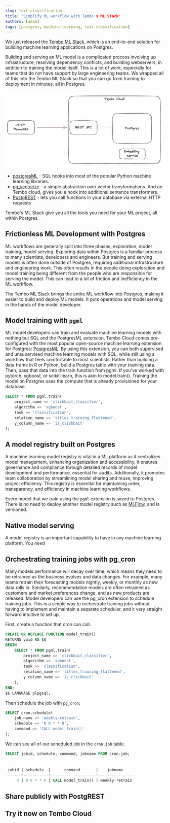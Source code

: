 ```yaml
---
slug: text-classification
title: 'Simplify ML workflow with Tembo's ML Stack'
authors: [adam]
tags: [postgres, machine-learning, text-classification]
---
```


We just released the [Tembo ML Stack](htt[s://cloud.tembo.io]), which is an end-to-end solution for building machine learning applications on Postgres.

Building and serving an ML model is a complicated process involving up infrastructure, resolving dependency conflicts, and building webservers, in addition to training the model itself.
 This is a lot of work, especially for teams that do not have support by large engineering teams.
 We wrapped all of this into the Tembo ML Stack so that you can go from training to deployment in minutes, all in Postgres.

![arch](./arch.png 'ml-service')

- [postgresML](https://github.com/postgresml/postgresml) - SQL hooks into most of the popular Python machine learning libraries.
- [pg_vectorize](https://github.com/tembo-io/pg_vectorize) - a simple abstraction over vector transformations. And on Tembo cloud, gives you a hook into additional sentence transformers.
- [PostgREST](https://postgrest.org/) - lets you call functions in your database via external HTTP requests

Tembo's ML Stack give you all the tools you need for your ML project, all within Postgres.

## Frictionless ML Development with Postgres

ML workflows are generally split into three phases; exploration, model training, model serving. Exploring data within Postgres is a familiar process to many scientists, developers and engineers. But training and serving models is often done outside of Postgres, requiring additional infrastructure and engineering work. This often results in the people doing exploration and model training being different from the people who are responsible for serving the model. This can lead to a lot of friction and inefficiency in the ML workflow.

The Tembo ML Stack brings the entire ML workflow into Postgres, making it easier to build and deploy ML models.  It puts operations and model serving in the hands of the model developer.

## Model training with `pgml`

ML model developers can train and evaluate machine learning models with nothing but SQL and the PostgresML extension. Tembo Cloud comes pre-configured with the most popular open-source machine learning extension for Postgres: [PostgresML](https://github.com/postgresml/postgresml). By using this extension, you can both supervised and unsupervised machine learning models with SQL, while still using a workflow that feels comfortable to most scientists. Rather than building a data frame in R or Python, build a Postgres table with your training data. Then, pass that data into the train function from pgml. If you've worked with pytorch, xgboost, or scikit-learn, this is akin to model.train(). Training the model on Postgres uses the compute that is already provisioned for your database.

```sql
SELECT * FROM pgml.train(
    project_name => 'clickbait_classifier',
    algorithm => 'xgboost',
    task => 'classification',
    relation_name => 'titles_training_flattened',
    y_column_name => 'is_clickbait'
);
```

## A model registry built on Postgres

A machine learning model registry is vital in a ML platform as it centralizes model management, enhancing organization and accessibility. It ensures governance and compliance through detailed records of model development and performance, essential for audits. Additionally, it promotes team collaboration by streamlining model sharing and reuse, improving project efficiency. This registry is essential for maintaining order, transparency, and efficiency in machine learning workflows.

Every model that we train using the `pgml` extension is saved to Postgres. There is no need to deploy another model registry such as [MLFlow](https://mlflow.org/), and is versioned.

## Native model serving

A model registry is an important capability to have in any machine learning platform. You need 


## Orchestrating training jobs with pg_cron

Many models performance will decay over time, which means they need to be retrained as the business evolves and data changes. For example, many teams retrain their forecasting models nightly, weekly, or monthly as new data rolls in. Similarly, recommendation models are often retrained as customers and market preferences change, and as new products are released. Model developers can use the pg_cron extension to schedule training jobs. This is a simple way to orchestrate training jobs without having to implement and maintain a separate scheduler, and it very straight forward intuitive to set up.

First, create a function that cron can call.

```sql
CREATE OR REPLACE FUNCTION model_train()
RETURNS void AS $$
BEGIN
    SELECT * FROM pgml.train(
        project_name => 'clickbait_classifier',
        algorithm => 'xgboost',
        task => 'classification',
        relation_name => 'titles_training_flattened',
        y_column_name => 'is_clickbait'
    );
END;
$$ LANGUAGE plpgsql;
```

Then schedule the job with `pg_cron`;

```sql
SELECT cron.schedule(
    job_name => 'weekly-retrain',
    schedule => '0 0 * * 0',
    command => 'CALL model_train()'
);
```

We can see all of our scheduled job in the `cron.job` table.

```sql
SELECT jobid, schedule, command, jobname FROM cron.job;


 jobid | schedule  |      command       |    jobname     
-------+-----------+--------------------+----------------
     4 | 0 0 * * 0 | CALL model_train() | weekly-retrain
```

## Share publicly with PostgREST

## Try it now on Tembo Cloud
